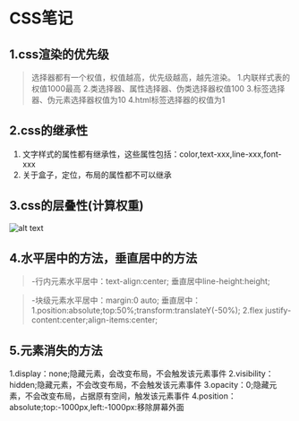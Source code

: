 # CSS笔记

## 1.css渲染的优先级
> 选择器都有一个权值，权值越高，优先级越高，越先渲染。
> 1.内联样式表的权值1000最高
> 2.类选择器、属性选择器、伪类选择器权值100
> 3.标签选择器、伪元素选择器权值为10
> 4.html标签选择器的权值为1

## 2.css的继承性
1. 文字样式的属性都有继承性，这些属性包括：color,text-xxx,line-xxx,font-xxx
2. 关于盒子，定位，布局的属性都不可以继承
   
## 3.css的层叠性(计算权重)
![alt text](image.png)

## 4.水平居中的方法，垂直居中的方法
> -行内元素水平居中：text-align:center;
>  垂直居中line-height:height;

> -块级元素水平居中：margin:0 auto;
>  垂直居中：1.position:absolute;top:50%;transform:translateY(-50%);
>  2.flex justify-content:center;align-items:center;

## 5.元素消失的方法
1.display：none;隐藏元素，会改变布局，不会触发该元素事件
2.visibility：hidden;隐藏元素，不会改变布局，不会触发该元素事件
3.opacity：0;隐藏元素，不会改变布局，占据原有空间，触发该元素事件
4.position：absolute;top:-1000px,left:-1000px:移除屏幕外面